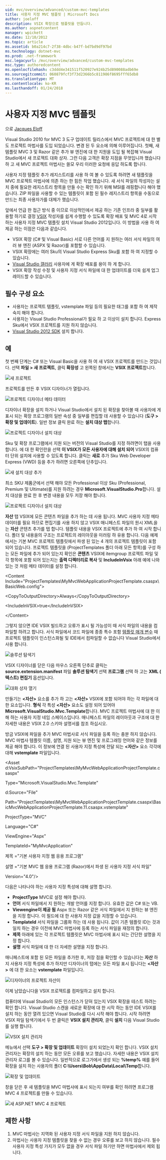 ```yaml
---
uid: mvc/overview/advanced/custom-mvc-templates
title: 사용자 지정 MVC 템플릿 | Microsoft Docs
author: joeloff
description: VSIX 확장으로 템플릿을 만듭니다.
ms.author: aspnetcontent
manager: wpickett
ms.date: 12/10/2012
ms.topic: article
ms.assetid: b0a214c7-2f38-4dbc-b47f-bd7bd9df97bd
ms.technology: dotnet-mvc
ms.prod: .net-framework
msc.legacyurl: /mvc/overview/advanced/custom-mvc-templates
msc.type: authoredcontent
ms.openlocfilehash: c3ddd4e341511f520927e924b25d890088adb69e
ms.sourcegitcommit: 060879fcf3f73d2366b5c811986f8695fff65db8
ms.translationtype: MT
ms.contentlocale: ko-KR
ms.lasthandoff: 01/24/2018
---
```

<a name="custom-mvc-template"></a>사용자 지정 MVC 템플릿
====================
으로 [Jacques Eloff](https://github.com/joeloff)

Visual Studio 2010 for MVC 3 도구 업데이트 릴리스에서 MVC 프로젝트에 대 한 별도 프로젝트 마법사를 도입 되었습니다. 변경 된 두 요소에 의해 이루어집니다. 첫째, 새 템플릿 MVC 3 및 Razor 같은 추가 뷰 엔진에 대 한 지원을 도입 될 복잡해 Visual Studio에서 새 프로젝트 대화 상자. 그런 다음 고객은 확장 지점을 무엇입니까 했습니다 하 고 새 MVC 프로젝트 마법사는 쓸모 우리 이러한 요청에 응답 하도록 합니다.

사용자 지정 템플릿 추가 레지스트리를 사용 하 여 볼 수 있도록 하려면 새 템플릿을 MVC 프로젝트 마법사에 의존 하는 한 힘든 작업 했습니다. 새 서식 파일의 작성자는 설치 중에 필요한 레지스트리 항목을 만들 수는 확인 하기 위해 MSI를 래핑합니다 해야 했습니다. ZIP 파일을 사용할 수 있는 템플릿이 포함 된 필수 레지스트리 항목을 수동으로 만드는 최종 사용자가를 대체가 했습니다.

앞에서 언급 한 접근 방식 중 이므로 이상적인에서 제공 하는 기존 인프라 중 일부를 활용할 하기로 결정 [VSIX](https://msdn.microsoft.com/library/ff363239.aspx) 작성자를 쉽게 수행할 수 있도록 확장 배포 및 MVC 4로 시작 하는 사용자 지정 MVC 템플릿 설치 Visual Studio 2012입니다. 이 방법을 사용 하 여 제공 하는 이점은 다음과 같습니다.

- VSIX 확장 (C# 및 Visual Basic) 서로 다른 언어를 지 원하는 여러 서식 파일의 여러 뷰 엔진 (ASPX 및 Razor)를 포함할 수 있습니다.
- VSIX 확장에는 여러 Sku의 Visual Studio Express Sku를 포함 하 여 지정할 수 있습니다.
- [Visual Studio 갤러리](https://visualstudiogallery.msdn.microsoft.com/) 사용자에 게 확장 배포를 용이 하 게 합니다.
- VSIX 확장 작성 수정 및 사용자 지정 서식 파일에 대 한 업데이트를 더욱 쉽게 업그레이드할 수 있습니다.

## <a name="prerequisites"></a>필수 구성 요소

- 사용자는 프로젝트 템플릿, vstemplate 파일 등의 필요한 태그를 포함 하 여 제작 숙지 해야 합니다.
- 사용자는 Visual Studio Professional가 필요 하 고 이상이 설치 합니다. Express Sku에서 VSIX 프로젝트를 지원 하지 않습니다.
- [Visual Studio 2012 SDK](https://www.microsoft.com/download/details.aspx?id=30668) 설치 합니다.

## <a name="example"></a>예

첫 번째 단계는 C# 또는 Visual Basic을 사용 하 여 새 VSIX 프로젝트를 만드는 것입니다. 선택 **파일 > 새 프로젝트**, 클릭 **확장성** 고 왼쪽된 창에서는 **VSIX 프로젝트**합니다.

![새 프로젝트](custom-mvc-templates/_static/image1.jpg)

프로젝트를 만든 후 VSIX 디자이너가 열립니다.

![프로젝트 디자이너 메타 데이터](custom-mvc-templates/_static/image2.jpg)

디자이너 확장을 설치 하거나 Visual Studio에서 설치 된 확장을 찾아볼 때 사용자에 게 표시 되는 확장 프로그램의 일반 속성 중 일부를 편집할 데 사용할 수 있습니다 (**도구 > 확장 및 업데이트**). 일반 정보 클릭 완료 하는 **설치 대상 탭**합니다.

![프로젝트 디자이너 설치 대상](custom-mvc-templates/_static/image3.jpg)

Sku 및 확장 프로그램에서 지원 되는 버전의 Visual Studio를 지정 하려면이 탭을 사용 합니다. 에 대 한 확인란을 선택 **이 VSIX가 모든 사용자에 대해 설치 되어** VSIX의 컴퓨터 단위 설치에 사용할 수 있도록 합니다. 클릭는 **새로** 추가 Sku Web Developer Express (VWD) 등을 추가 하려면 오른쪽에 단추입니다.

![새 설치 대상 추가](custom-mvc-templates/_static/image4.jpg)

최소 SKU 제품군에서 선택 해야 모든 Professional 이상 Sku (Professional, Premium 및 Ultimate)를 지원 하려는 경우 **Microsoft.VisualStudio.Pro**합니다. 설치 대상을 완료 한 후 변경 내용을 모두 저장 해야 합니다.

![프로젝트 디자이너 설치 대상](custom-mvc-templates/_static/image5.jpg)

**자산** 탭 VSIX에 모든 콘텐츠 파일을 추가 하는 데 사용 됩니다. MVC 사용자 지정 메타 데이터를 필요 하므로 편집기를 사용 하지 않고 VSIX 매니페스트 파일의 원시 XML을는 **자산** 콘텐츠 추가를 탭 합니다. 템플릿 내용을 VSIX 프로젝트에 추가 하 여 시작 합니다. 폴더 및 내용을의 구조는 프로젝트의 레이아웃을 미러링 하 유용 합니다. 다음 예제에서는 기본 MVC 프로젝트 템플릿에서 파생 된 있는 4 개의 프로젝트 템플릿이 포함 되어 있습니다. 프로젝트 템플릿을 (ProjectTemplates 폴더 아래 모든 항목)를 구성 하는 모든 파일에 추가 되어 있는지 확인은 **콘텐츠** VSIX에 itemgroup 프로젝트 파일 및 각 항목에 포함 되어 있는지는  **출력 디렉터리로 복사** 및 **IncludeInVsix** 아래 예에 나와 있는 것 처럼 메타 데이터를 설정 합니다.

&lt;Content Include=&quot;ProjectTemplates\MyMvcWebApplicationProjectTemplate.csaspx\BasicWeb.config&quot;&gt;

&lt;CopyToOutputDirectory&gt;Always&lt;/CopyToOutputDirectory&gt;

&lt;IncludeInVSIX&gt;true&lt;/IncludeInVSIX&gt;

&lt;/Content&gt;

그렇지 않으면 IDE VSIX 빌드하고 오류가 표시 될 가능성이 때 서식 파일의 내용을 컴파일할 하려고 합니다. 서식 파일에서 코드 파일에 종종 특수 포함 [템플릿 매개 변수](https://msdn.microsoft.com/library/eehb4faa(v=vs.110).aspx) 때 프로젝트 템플릿이 인스턴스화될 및 IDE에서 컴파일할 수 없습니다 Visual Studio에서 사용 합니다.

![솔루션 탐색기](custom-mvc-templates/_static/image6.jpg)

VSIX 디자이너를 닫은 다음 마우스 오른쪽 단추로 클릭는 **source.extension.manifest** 파일 **솔루션 탐색기** 선택 **프로그램** 선택 하 고는 **XML ( 텍스트) 편집기** 옵션입니다.

![대화 상자 열기](custom-mvc-templates/_static/image7.jpg)

만들기는  **&lt;자산&gt;**  요소를 추가 하 고는  **&lt;자산&gt;**  VSIX에 포함 되어야 하는 각 파일에 대 한 요소입니다. **형식** 각 특성  **&lt;자산&gt;**  요소도 설정 되어 있어야 **Microsoft.VisualStudio.Mvc.Template**합니다. MVC 프로젝트 마법사에 대 한 이해 하는 사용자 지정 네임 스페이스입니다. 매니페스트 파일의 레이아웃과 구조에 대 한 자세한 내용은 VSIX 2.0 스키마 설명서를 참조 하십시오.

방금 VSIX에 파일을 추가 MVC 마법사로 서식 파일을 등록 하는 충분 하지 않습니다. MVC 마법사 템플릿 이름, 설명, 지원 되는 뷰 엔진 및 프로그래밍 언어와 같은 정보를 제공 해야 합니다. 이 정보에 연결 된 사용자 지정 특성에 전달 되는  **&lt;자산&gt;**  요소 각각에 대해 **vstemplate** 파일입니다.

&lt;Asset d:VsixSubPath=&quot;ProjectTemplates\MyMvcWebApplicationProjectTemplate.csaspx&quot;

Type=&quot;Microsoft.VisualStudio.Mvc.Template&quot;

d:Source=&quot;File&quot;

Path=&quot;ProjectTemplates\MyMvcWebApplicationProjectTemplate.csaspx\BasicMvcWebApplicationProjectTemplate.11.csaspx.vstemplate&quot;

ProjectType=&quot;MVC&quot;

Language=&quot;C#&quot;

ViewEngine=&quot;Aspx&quot;

TemplateId=&quot;MyMvcApplication&quot;

제목 =&quot;기본 사용자 지정 웹 응용 프로그램&quot;

설명 =&quot;기본 MVC 웹 응용 프로그램 (Razor)에서 파생 된 사용자 지정 서식 파일&quot;

Version=&quot;4.0&quot;/&gt;

다음은 나타나야 하는 사용자 지정 특성에 대해 설명 합니다.

- **ProjectType** MVC로 설정 해야 합니다.
- **언어** 서식 파일에서 지 원하는 개발 언어를 지정 합니다. 유효한 값은 C# 또는 VB.
- **Viewengine이 제공 됨** Aspx 또는 Razor 같은 서식 파일에서 지 원하는 뷰 엔진을 지정 합니다. 이 필드에 대 한 사용자 지정 값을 지정할 수 있습니다.
- **TemplateId** 서식 파일을 그룹화 하는 데 사용 됩니다. 값이 기존 템플릿 ID는 것과 일치 하는 경우 이전에 MVC 마법사에 등록 하는 서식 파일을 재정의 합니다.
- **제목** 아래에 있는 각 프로젝트 템플릿은 MVC 마법사에 표시 되는 간단한 설명을 지정 합니다.
- **설명** 서식 파일에 대 한 더 자세한 설명을 지정 합니다.

매니페스트에 포함 된 모든 파일을 추가한 후, 저장 점을 확인할 수 있습니다는 **자산** 하지 사용자 지정 특성에 추가 하지만 디자이너의 탭에는 모든 파일 표시 됩니다는  **&lt;자산&gt;**  에 대 한 요소는 **vstemplate** 파일입니다.

![디자이너의 프로젝트 자산이](custom-mvc-templates/_static/image8.jpg)

이제 남았습니다을 VSIX 프로젝트를 컴파일하고 설치 합니다.

컴퓨터에 Visual Studio의 모든 인스턴스가 닫혀 있는지 VSIX 확장을 테스트 하려는 확인 합니다. Visual Studio 스캔을 새로운 확장에 대 한 시작 하는 동안 IDE VSIX를 설치 하는 동안 열려 있으면 Visual Studio를 다시 시작 해야 합니다. 시작 하려면 VSIX 파일 탐색기에서 두 번 클릭은 **VSIX 설치 관리자**, 클릭 **설치** 다음 Visual Studio를 실행 합니다.

![VSIX 설치 관리자](custom-mvc-templates/_static/image9.jpg)

메뉴에서 선택 **도구 > 확장 및 업데이트** 확장이 설치 되었는지 확인 합니다. VSIX 설치 관리자는 확장의 설치 하는 동안 모든 오류를 보고 했습니다. 자세한 내용은 VSIX 설치 관리자 로그를 볼 수 있습니다. 일반적으로 로그가에서 생성 되는 **%temp%** 예를 들어 확장을 설치 하는 사용자의 폴더 **C:\Users\Bob\AppData\Local\Temp**합니다.

![확장 및 업데이트](custom-mvc-templates/_static/image10.jpg)

창을 닫은 후 새 템플릿을 MVC 마법사에 표시 되는지 여부를 확인 하려면 프로그램 MVC 4 프로젝트를 만들 수 있습니다.

![새 ASP.NET MVC 4 프로젝트](custom-mvc-templates/_static/image11.jpg)

## <a name="limitations"></a>제한 사항

1. MVC 마법사는 지역화 된 사용자 지정 서식 파일을 지원 하지 않습니다.
2. 마법사는 사용자 지정 템플릿을 찾을 수 없는 경우 오류를 보고 하지 않습니다. 필수 사용자 지정 특성 가지가 모두 없을 경우 서식 파일 하기만 하면 마법사에서 제외 됩니다.
